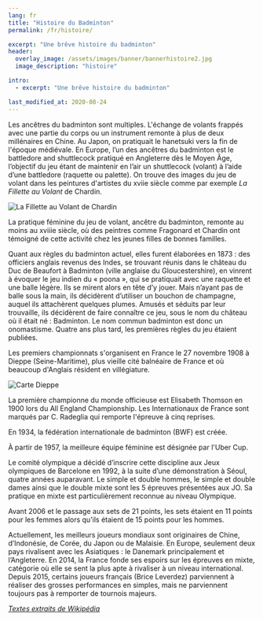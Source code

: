 ```yaml
---
lang: fr
title: "Histoire du Badminton"
permalink: /fr/histoire/

excerpt: "Une brêve histoire du badminton"
header:
  overlay_image: /assets/images/banner/bannerhistoire2.jpg
  image_description: "histoire"

intro:
  - excerpt: "Une brêve histoire du badminton"

last_modified_at: 2020-08-24
---
```



Les ancêtres du badminton sont multiples. L'échange de volants frappés avec une partie du corps ou un instrument remonte à plus de deux millénaires en Chine. Au Japon, on pratiquait le hanetsuki vers la fin de l'époque médiévale. En Europe, l’un des ancêtres du badminton est le battledore and shuttlecock pratiqué en Angleterre dès le Moyen Âge, l’objectif du jeu étant de maintenir en l’air un shuttlecock (volant) à l’aide d’une battledore (raquette ou palette). On trouve des images du jeu de volant dans les peintures d'artistes du xviie siècle comme par exemple *La Fillette au Volant* de Chardin.  

![La Fillette au Volant de Chardin](/badminton/assets/images/pages/fillette.jpg)







La pratique féminine du jeu de volant, ancêtre du badminton, remonte au moins au xviiie siècle, où des peintres comme Fragonard et Chardin ont témoigné de cette activité chez les jeunes filles de bonnes familles.  


Quant aux règles du badminton actuel, elles furent élaborées en 1873 : des officiers anglais revenus des Indes, se trouvant réunis dans le château du Duc de Beaufort à Badminton (ville anglaise du Gloucestershire), en vinrent à évoquer le jeu indien du « poona », qui se pratiquait avec une raquette et une balle légère. Ils se mirent alors en tête d’y jouer. Mais n’ayant pas de balle sous la main, ils décidèrent d’utiliser un bouchon de champagne, auquel ils attachèrent quelques plumes. Amusés et séduits par leur trouvaille, ils décidèrent de faire connaître ce jeu, sous le nom du château où il était né : Badminton. Le nom commun badminton est donc un onomastisme. Quatre ans plus tard, les premières règles du jeu étaient publiées.  


Les premiers championnats s'organisent en France le 27 novembre 1908 à Dieppe (Seine-Maritime), plus vieille cité balnéaire de France et où beaucoup d'Anglais résident en villégiature.  

![Carte Dieppe](/badminton/assets/images/pages/dieppe.png)  



La première championne du monde officieuse est Elisabeth Thomson en 1900 lors du All England Championship. Les Internationaux de France sont marqués par C. Radeglia qui remporte l'épreuve à cinq reprises.  


En 1934, la fédération internationale de badminton (BWF) est créée.  


À partir de 1957, la meilleure équipe féminine est désignée par l'Uber Cup.  


Le comité olympique a décidé d’inscrire cette discipline aux Jeux olympiques de Barcelone en 1992, à la suite d’une démonstration à Séoul, quatre années auparavant. Le simple et double hommes, le simple et double dames ainsi que le double mixte sont les 5 épreuves présentées aux JO. Sa pratique en mixte est particulièrement reconnue au niveau Olympique.  


Avant 2006 et le passage aux sets de 21 points, les sets étaient en 11 points pour les femmes alors qu'ils étaient de 15 points pour les hommes.  


Actuellement, les meilleurs joueurs mondiaux sont originaires de Chine, d’Indonésie, de Corée, du Japon ou de Malaisie. En Europe, seulement deux pays rivalisent avec les Asiatiques : le Danemark principalement et l’Angleterre. En 2014, la France fonde ses espoirs sur les épreuves en mixte, catégorie où elle se sent la plus apte à rivaliser à un niveau international. Depuis 2015, certains joueurs français (Brice Leverdez) parviennent à réaliser des grosses performances en simples, mais ne parviennent toujours pas à remporter de tournois majeurs.  

[*Textes extraits de Wikipédia*](https://fr.wikipedia.org/wiki/Badminton)
